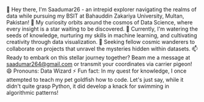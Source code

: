 👋 Hey there, I'm Saadumar26 - an intrepid explorer navigating the realms of data while pursuing my BSIT at Bahauddin Zakariya University, Multan, Pakistan!
👀 My curiosity orbits around the cosmos of Data Science, where every insight is a star waiting to be discovered.
🌱 Currently, I'm watering the seeds of knowledge, nurturing my skills in machine learning, and cultivating creativity through data visualization.
💞️ Seeking fellow cosmic wanderers to collaborate on projects that unravel the mysteries hidden within datasets.
📫 Ready to embark on this stellar journey together? Beam me a message at saadumar264@gmail.com or transmit your coordinates via carrier pigeon!
😄 Pronouns: Data Wizard
⚡ Fun fact: In my quest for knowledge, I once attempted to teach my pet goldfish how to code. Let's just say, while it didn't quite grasp Python, it did develop a knack for swimming in algorithmic patterns!

